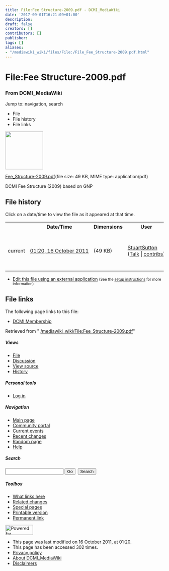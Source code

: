 ```yaml
---
title: File:Fee Structure-2009.pdf - DCMI_MediaWiki
date: '2017-09-01T16:21:09+01:00'
description: 
draft: false
creators: []
contributors: []
publisher: 
tags: []
aliases:
- "/mediawiki_wiki/files/File:/File_Fee_Structure-2009.pdf.html"
---
```


<a id="top"></a>
# File:Fee Structure-2009.pdf

### From DCMI\_MediaWiki

Jump to: navigation, search
<!-- start content -->
- File
- File history
- File links

 [<img alt="" src="/skins/common/images/icons/fileicon-pdf.png" width="120" height="120">](/mediawiki_wiki/files/Fee_Structure-2009.pdf)

[Fee\_Structure-2009.pdf](/mediawiki_wiki/files/Fee_Structure-2009.pdf "Fee Structure-2009.pdf")‎(file size: 49 KB, MIME type: application/pdf)

DCMI Fee Structure (2009) based on GNP

<!-- 
NewPP limit report
Preprocessor node count: 1/1000000
Post-expand include size: 0/2097152 bytes
Template argument size: 0/2097152 bytes
Expensive parser function count: 0/100
-->
## File history

Click on a date/time to view the file as it appeared at that time.

<table class="wikitable filehistory">
  <tr>
    <td></td>
    <th>Date/Time</th>
    <th>Dimensions</th>
    <th>User</th>
    <th>Comment</th>
  </tr>
  <tr>
    <td>current</td>
    <td class="filehistory-selected" style="white-space: nowrap;"><a href="/mediawiki_wiki/files/Fee_Structure-2009.pdf">01:20, 16 October 2011</a></td>
    <td> <span style="white-space: nowrap;">(49 KB)</span>
    </td>
    <td>
      <a href="/index.php?title=User:StuartSutton&amp;action=edit&amp;redlink=1" class="new mw-userlink" title="User:StuartSutton (page does not exist)">StuartSutton</a> <span style="white-space: nowrap;"> <span class="mw-usertoollinks">(<a href="/index.php?title=User_talk:StuartSutton&amp;action=edit&amp;redlink=1" class="new" title="User talk:StuartSutton (page does not exist)">Talk</a> | <a href="/index.php/Special:Contributions/StuartSutton" title="Special:Contributions/StuartSutton">contribs</a>)</span></span>
    </td>
    <td> <span class="comment">(DCMI Fee Structure (2009) based on GNP)</span>
    </td>
  </tr>
</table>

  

- [Edit this file using an external application](/index.php?title=File:Fee_Structure-2009.pdf&action=edit&externaledit=true&mode=file "File:Fee Structure-2009.pdf") <small>(See the <a href="http://www.mediawiki.org/wiki/Manual:External_editors" class="external text" rel="nofollow">setup instructions</a> for more information)</small>

## File links

The following page links to this file:

- [DCMI Membership](/index.php/DCMI_Membership "DCMI Membership")

Retrieved from " [/mediawiki_wiki/File:Fee\_Structure-2009.pdf](/mediawiki_wiki/files/File:/File:Fee_Structure-2009.pdf.html)"

<!-- end content -->

##### Views

- [File](/mediawiki_wiki/files/File:/File:Fee_Structure-2009.pdf.html "View the file page [c]")
- [Discussion](/index.php?title=File_talk:Fee_Structure-2009.pdf&action=edit&redlink=1 "Discussion about the content page [t]")
- [View source](/index.php?title=File:Fee_Structure-2009.pdf&action=edit "This page is protected.
You can view its source [e]")
- [History](/index.php?title=File:Fee_Structure-2009.pdf&action=history "Past revisions of this page [h]")

##### Personal tools

- [Log in](/index.php?title=Special:UserLogin&returnto=File:Fee_Structure-2009.pdf "You are encouraged to log in; however, it is not mandatory [o]")

<script type="text/javascript"> if (window.isMSIE55) fixalpha(); </script>

##### Navigation

- [Main page](/index.php/Main_Page "Visit the main page [z]")
- [Community portal](/index.php/DCMI_MediaWiki:Community_portal "About the project, what you can do, where to find things")
- [Current events](/index.php/DCMI_MediaWiki:Current_events "Find background information on current events")
- [Recent changes](/index.php/Special:RecentChanges "The list of recent changes in the wiki [r]")
- [Random page](/index.php/Special:Random "Load a random page [x]")
- [Help](/index.php/Help:Contents "The place to find out")

##### <label for="searchInput">Search</label>

<form action="/index.php" id="searchform">
				<input type="hidden" name="title" value="Special:Search">
				<input id="searchInput" title="Search DCMI_MediaWiki" accesskey="f" type="search" name="search">
				<input type="submit" name="go" class="searchButton" id="searchGoButton" value="Go" title="Go to a page with this exact name if exists"> 
				<input type="submit" name="fulltext" class="searchButton" id="mw-searchButton" value="Search" title="Search the pages for this text">
			</form>

##### Toolbox

- [What links here](/index.php/Special:WhatLinksHere/File:Fee_Structure-2009.pdf "List of all wiki pages that link here [j]")
- [Related changes](/index.php/Special:RecentChangesLinked/File:Fee_Structure-2009.pdf "Recent changes in pages linked from this page [k]")
- [Special pages](/index.php/Special:SpecialPages "List of all special pages [q]")
- [Printable version](/index.php?title=File:Fee_Structure-2009.pdf&printable=yes "Printable version of this page [p]")
- [Permanent link](/index.php?title=File:Fee_Structure-2009.pdf&oldid=1321 "Permanent link to this revision of the page")

<!-- end of the left (by default at least) column -->

 [<img src="/skins/common/images/poweredby_mediawiki_88x31.png" height="31" width="88" alt="Powered by MediaWiki">](http://www.mediawiki.org/)

- This page was last modified on 16 October 2011, at 01:20.
- This page has been accessed 302 times.
- [Privacy policy](/index.php/DCMI_MediaWiki:Privacy_policy "DCMI MediaWiki:Privacy policy")
- [About DCMI\_MediaWiki](/index.php/DCMI_MediaWiki:About "DCMI MediaWiki:About")
- [Disclaimers](/index.php/DCMI_MediaWiki:General_disclaimer "DCMI MediaWiki:General disclaimer")

<script>if (window.runOnloadHook) runOnloadHook();</script><!-- Served in 0.455 secs. -->
